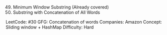 49. Minimum Window Substring (Already covered)
50. Substring with Concatenation of All Words

LeetCode: #30
GFG: Concatenation of words
Companies: Amazon
Concept: Sliding window + HashMap
Difficulty: Hard